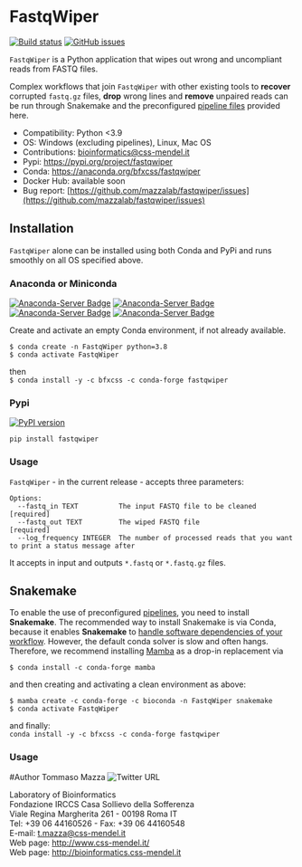 # FastqWiper
[![Build status](https://ci.appveyor.com/api/projects/status/y09medho67x2nrgn?svg=true)](https://ci.appveyor.com/project/mazzalab/fastqwiper)
[![GitHub issues](https://img.shields.io/github/issues-raw/mazzalab/fastqwiper)](https://github.com/mazzalab/fastqwiper/issues)

`FastqWiper` is a Python application that wipes out wrong and uncompliant reads from FASTQ files. 

Complex workflows that join `FastqWiper` with other existing tools to **recover** corrupted `fastq.gz` 
files, **drop** wrong lines and **remove** unpaired reads can be run 
through Snakemake and the preconfigured 
[pipeline files](https://github.com/mazzalab/fastqwiper/tree/main/pipeline) provided here.

* Compatibility: Python <3.9
* OS: Windows (excluding pipelines), Linux, Mac OS
* Contributions: [bioinformatics@css-mendel.it](bioinformatics@css-mendel.it)
* Pypi: https://pypi.org/project/fastqwiper
* Conda: https://anaconda.org/bfxcss/fastqwiper
* Docker Hub: available soon
* Bug report: [https://github.com/mazzalab/fastqwiper/issues](https://github.com/mazzalab/fastqwiper/issues)


## Installation
`FastqWiper` alone can be installed using both Conda and PyPi and runs smoothly on all OS 
specified above.

### Anaconda or Miniconda
[![Anaconda-Server Badge](https://anaconda.org/bfxcss/fastqwiper/badges/version.svg)](https://anaconda.org/bfxcss/fastqwiper) [![Anaconda-Server Badge](https://anaconda.org/bfxcss/fastqwiper/badges/latest_release_date.svg)](https://anaconda.org/bfxcss/fastqwiper) [![Anaconda-Server Badge](https://anaconda.org/bfxcss/fastqwiper/badges/platforms.svg)](https://anaconda.org/bfxcss/fastqwiper) [![Anaconda-Server Badge](https://anaconda.org/bfxcss/fastqwiper/badges/downloads.svg)](https://anaconda.org/bfxcss/fastqwiper)

Create and activate an empty Conda environment, if not already available.<br/>
```
$ conda create -n FastqWiper python=3.8
$ conda activate FastqWiper
```

then<br/>
`$ conda install -y -c bfxcss -c conda-forge fastqwiper`

### Pypi
[![PyPI version](https://badge.fury.io/py/fastqwiper.svg)](https://badge.fury.io/py/fastqwiper)

`pip install fastqwiper`

### Usage
`FastqWiper` - in the current release - accepts three parameters:
```
Options:
  --fastq_in TEXT          The input FASTQ file to be cleaned  [required]
  --fastq_out TEXT         The wiped FASTQ file                [required]
  --log_frequency INTEGER  The number of processed reads that you want to print a status message after
```
It  accepts in input and outputs `*.fastq` or `*.fastq.gz` files.


## Snakemake
To enable the use of preconfigured [pipelines](https://github.com/mazzalab/fastqwiper/tree/main/pipeline), you need to install **Snakemake**. The 
recommended way to install Snakemake is via Conda, because it enables **Snakemake** to 
[handle software dependencies of your workflow](https://snakemake.readthedocs.io/en/stable/snakefiles/deployment.html#integrated-package-management).
However, the default conda solver is slow and often hangs. Therefore, we recommend 
installing [Mamba](https://github.com/mamba-org/mamba) as a drop-in replacement via

`$ conda install -c conda-forge mamba`

and then creating and activating a clean environment as above:

```
$ mamba create -c conda-forge -c bioconda -n FastqWiper snakemake
$ conda activate FastqWiper
```

and finally:<br/>
`conda install -y -c bfxcss -c conda-forge fastqwiper`

### Usage


#Author
Tommaso Mazza  ![Twitter URL](https://img.shields.io/twitter/url?style=social&url=https%3A%2F%2Ftwitter.com%2Firongraft)

Laboratory of Bioinformatics<br/>
Fondazione IRCCS Casa Sollievo della Sofferenza<br/>
Viale Regina Margherita 261 - 00198 Roma IT<br/>
Tel: +39 06 44160526 - Fax: +39 06 44160548<br/>
E-mail: t.mazza@css-mendel.it<br/>
Web page: http://www.css-mendel.it/<br/>
Web page: http://bioinformatics.css-mendel.it<br/>

